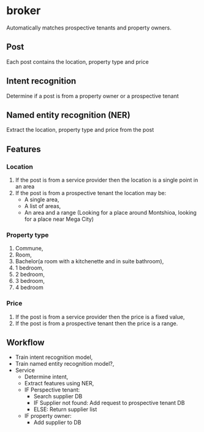 # broker
Automatically matches prospective tenants and property owners.

## Post
Each post contains the location, property type and price

## Intent recognition
Determine if a post is from a property owner or a prospective tenant

## Named entity recognition (NER)
Extract the location, property type and price from the post

## Features
### Location
1. If the post is from a service provider then the location is a single point in an area
2. If the post is from a prospective tenant the location may be:
    - A single area,
    - A list of areas,
    - An area and a range (Looking for a place around Montshioa, looking for a place near Mega City)

### Property type
1. Commune,
2. Room,
3. Bachelor(a room with a kitchenette and in suite bathroom),
4. 1 bedroom,
5. 2 bedroom,
6. 3 bedroom,
7. 4 bedroom

### Price
1. If the post is from a service provider then the price is a fixed value,
2. If the post is from a prospective tenant then the price is a range.

## Workflow
- Train intent recognition model,
- Train named entity recognition model?,
- Service
    - Determine intent,
    - Extract features using NER,
    - IF Perspective tenant:
        - Search supplier DB
        - IF Supplier not found: Add request to prospective tenant DB
        - ELSE: Return supplier list
    - IF property owner:
        - Add supplier to DB
